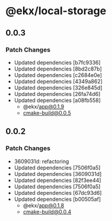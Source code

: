 # @ekx/local-storage

## 0.0.3

### Patch Changes

- Updated dependencies [b7fc9336]
- Updated dependencies [8bd2c87b]
- Updated dependencies [c2684e0e]
- Updated dependencies [4349a862]
- Updated dependencies [326e845d]
- Updated dependencies [26fa74d6]
- Updated dependencies [a08fb558]
  - @ekx/app@0.1.9
  - cmake-build@0.0.5

## 0.0.2

### Patch Changes

- 3609031d: refactoring
- Updated dependencies [7506f0a5]
- Updated dependencies [3609031d]
- Updated dependencies [82f3ee44]
- Updated dependencies [7506f0a5]
- Updated dependencies [67dc93d6]
- Updated dependencies [b00505af]
  - @ekx/app@0.1.8
  - cmake-build@0.0.4
